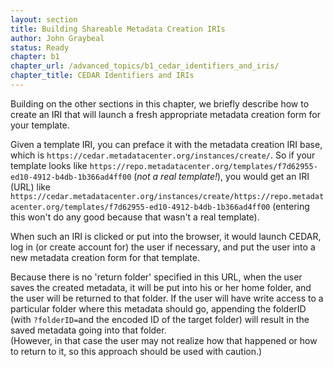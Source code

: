 ```yaml
---
layout: section
title: Building Shareable Metadata Creation IRIs
author: John Graybeal
status: Ready
chapter: b1
chapter_url: /advanced_topics/b1_cedar_identifiers_and_iris/
chapter_title: CEDAR Identifiers and IRIs
---
```


Building on the other sections in this chapter, we briefly describe how to create an IRI 
that will launch a fresh appropriate metadata creation form for your template. 

Given a template IRI, you can preface it with the metadata creation IRI base, which is `https://cedar.metadatacenter.org/instances/create/`. 
So if your template looks like
`https://repo.metadatacenter.org/templates/f7d62955-ed10-4912-b4db-1b366ad4ff00` (_not a real template!_),
you would get an IRI (URL) like 
`https://cedar.metadatacenter.org/instances/create/https://repo.metadatacenter.org/templates/f7d62955-ed10-4912-b4db-1b366ad4ff00`
(entering this won't do any good because that wasn't a real template).

When such an IRI is clicked or put into the browser, it would launch CEDAR, log in (or create account for) the user if necessary, 
and put the user into a new metadata creation form for that template. 

Because there is no 'return folder' specified in this URL, 
when the user saves the created metadata, it will be put into his or her home folder, and the user will be returned to that folder.
If the user will have write access to a particular folder where this metadata should go, appending the folderID 
(with `?folderID=`and the encoded ID of the target folder) will result in the saved metadata going into that folder.  
(However, in that case the user may not realize how that happened or how to return to it, so this approach should be used with caution.)
